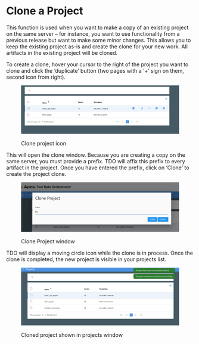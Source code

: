 # Clone a Project

This function is used when you want to make a copy of an existing project on the same server – for instance, you want to use functionality from a previous release but want to make some minor changes.  This allows you to keep the existing project as-is and create the clone for your new work.  All artifacts in the existing project will be cloned.

To create a clone, hover your cursor to the right of the project you want to clone and click the ‘duplicate’ button (two pages with a ‘+’ sign on them, second icon from right).

<figure><img src="../../../../../.gitbook/assets/image (5) (1).png" alt=""><figcaption><p>Clone project icon</p></figcaption></figure>

This will open the clone window. Because you are creating a copy on the same server, you must provide a prefix. TDO will affix this prefix to every artifact in the project. Once you have entered the prefix, click on ‘Clone’ to create the project clone.

<figure><img src="../../../../../.gitbook/assets/image (6) (1).png" alt=""><figcaption><p>Clone Project window</p></figcaption></figure>

TDO will display a moving circle icon while the clone is in process.  Once the clone is completed, the new project is visible in your projects list.

<figure><img src="../../../../../.gitbook/assets/image (7) (1).png" alt=""><figcaption><p>Cloned project shown in projects window</p></figcaption></figure>
